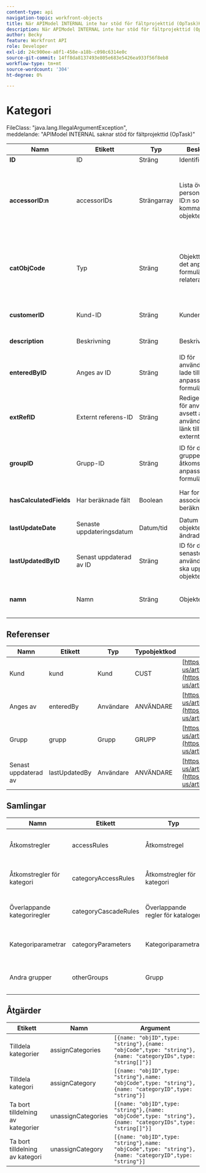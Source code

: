 ```yaml
---
content-type: api
navigation-topic: workfront-objects
title: När APIModel INTERNAL inte har stöd för fältprojekttid (OpTask)Kategori
description: När APIModel INTERNAL inte har stöd för fältprojekttid (OpTask)
author: Becky
feature: Workfront API
role: Developer
exl-id: 24c900ee-a8f1-458e-a18b-c098c6314e0c
source-git-commit: 14ff8da8137493e805e683e5426ea933f56f8eb8
workflow-type: tm+mt
source-wordcount: '304'
ht-degree: 0%

---
```



# Kategori

FileClass: &quot;java.lang.IllegalArgumentException&quot;,\
meddelande: &quot;APIModel INTERNAL saknar stöd för fältprojekttid (OpTask)&quot;

<table style="table-layout:auto"> 
 <col width="100"> 
 <col width="100"> 
 <col width="100"> 
 <col width="240"> 
 <col width="200"> 
 <col width="100"> 
 <thead> 
  <tr> 
   <th>Namn</th> 
   <th>Etikett</th> 
   <th>Typ</th> 
   <th>Beskrivning</th> 
   <th>Möjliga värden</th> 
   <th>Flaggor</th> 
  </tr> 
 </thead> 
 <tbody> 
  <tr> 
   <td data-sheets-value="{&quot;1&quot;:2,&quot;2&quot;:&quot;ID&quot;}"><strong>ID</strong> </td> 
   <td data-sheets-value="{&quot;1&quot;:2,&quot;2&quot;:&quot;ID&quot;}">ID</td> 
   <td data-sheets-value="{&quot;1&quot;:2,&quot;2&quot;:&quot;String&quot;}">Sträng</td> 
   <td data-sheets-value="{&quot;1&quot;:2,&quot;2&quot;:&quot;Identifying GUID&quot;}">Identifierar GUID</td> 
   <td> </td> 
   <td> </td> 
  </tr> 
  <tr> 
   <td data-sheets-value="{&quot;1&quot;:2,&quot;2&quot;:&quot;accessorIDs&quot;}"><strong>accessorID:n</strong> </td> 
   <td data-sheets-value="{&quot;1&quot;:2,&quot;2&quot;:&quot;acessorIDs&quot;}">accessorIDs</td> 
   <td data-sheets-value="{&quot;1&quot;:2,&quot;2&quot;:&quot;String Array&quot;}">Strängarray</td> 
   <td data-sheets-value="{&quot;1&quot;:2,&quot;2&quot;:&quot;List of People/Team IDs that can access this object&quot;}">Lista över personer-/team-ID:n som kan komma åt det här objektet</td> 
   <td> </td> 
   <td> <p><span class="dtRead">Skrivskyddad</span> </p> <p><span class="dtLazy">Lazy Read</span> </p> <p><span class="dtDyn">Dynamisk</span> </p> <p><span class="dtGrp">Kan inte grupperas</span> </p> </td> 
  </tr> 
  <tr> 
   <td data-sheets-value="{&quot;1&quot;:2,&quot;2&quot;:&quot;catObjCode&quot;}"><strong>catObjCode</strong> </td> 
   <td data-sheets-value="{&quot;1&quot;:2,&quot;2&quot;:&quot;Type&quot;}">Typ</td> 
   <td data-sheets-value="{&quot;1&quot;:2,&quot;2&quot;:&quot;String&quot;}">Sträng</td> 
   <td data-sheets-value="{&quot;1&quot;:2,&quot;2&quot;:&quot;Type of Object the Custom form is related to&quot;}">Objekttyp som det anpassade formuläret är relaterat till</td> 
   <td data-sheets-value="{&quot;1&quot;:2,&quot;2&quot;:&quot;[{\&quot;label\&quot;:\&quot;Company\&quot;,\&quot;value\&quot;:\&quot;CMPY\&quot;},{\&quot;label\&quot;:\&quot;Task\&quot;,\&quot;value\&quot;:\&quot;TASK\&quot;},{\&quot;label\&quot;:\&quot;Project\&quot;,\&quot;value\&quot;:\&quot;PROJ\&quot;},{\&quot;label\&quot;:\&quot;Portfolio\&quot;,\&quot;value\&quot;:\&quot;PORT\&quot;},{\&quot;label\&quot;:\&quot;Program\&quot;,\&quot;value\&quot;:\&quot;PRGM\&quot;},{\&quot;label\&quot;:\&quot;User\&quot;,\&quot;value\&quot;:\&quot;USER\&quot;},{\&quot;label\&quot;:\&quot;Document\&quot;,\&quot;value\&quot;:\&quot;DOCU\&quot;},{\&quot;label\&quot;:\&quot;Issue\&quot;,\&quot;value\&quot;:\&quot;OPTASK\&quot;},{\&quot;label\&quot;:\&quot;Expense\&quot;,\&quot;value\&quot;:\&quot;EXPNS\&quot;},{\&quot;label\&quot;:\&quot;Iteration\&quot;,\&quot;value\&quot;:\&quot;ITRN\&quot;}]&quot;}"><code>[{"label":"Company","value":"CMPY"},{"label":"Task","value":"TASK"},{"label":"Project","value":"PROJ"},{"label":"Portfolio","value":"PORT"},{"label":"Program","value":"PRGM"},{"label":"User","value":"USER"},{"label":"Document","value":"DOCU"},{"label":"Issue","value":"OPTASK"},{"label":"Expense","value":"EXPNS"},{"label":"Iteration","value":"ITRN"}]</code> </td> 
   <td> <p><span class="dtEdit">Redigerbar</span> </p> <p><span class="dtReq">Krävs</span> </p> </td> 
  </tr> 
  <tr> 
   <td data-sheets-value="{&quot;1&quot;:2,&quot;2&quot;:&quot;customerID&quot;}"><strong>customerID</strong> </td> 
   <td data-sheets-value="{&quot;1&quot;:2,&quot;2&quot;:&quot;Customer ID&quot;}">Kund-ID</td> 
   <td data-sheets-value="{&quot;1&quot;:2,&quot;2&quot;:&quot;String&quot;}">Sträng</td> 
   <td data-sheets-value="{&quot;1&quot;:2,&quot;2&quot;:&quot;ID of the Customer&quot;}">Kundens ID</td> 
   <td> </td> 
   <td> <p><span class="dtGrp">Kan inte grupperas</span> </p> </td> 
  </tr> 
  <tr> 
   <td data-sheets-value="{&quot;1&quot;:2,&quot;2&quot;:&quot;description&quot;}"><strong>description</strong> </td> 
   <td data-sheets-value="{&quot;1&quot;:2,&quot;2&quot;:&quot;Description&quot;}">Beskrivning</td> 
   <td data-sheets-value="{&quot;1&quot;:2,&quot;2&quot;:&quot;String&quot;}">Sträng</td> 
   <td data-sheets-value="{&quot;1&quot;:2,&quot;2&quot;:&quot;Description&quot;}">Beskrivning</td> 
   <td> </td> 
   <td> <p><span class="dtEdit">Redigerbar</span> </p> </td> 
  </tr> 
  <tr> 
   <td data-sheets-value="{&quot;1&quot;:2,&quot;2&quot;:&quot;enteredByID&quot;}"><strong>enteredByID</strong> </td> 
   <td data-sheets-value="{&quot;1&quot;:2,&quot;2&quot;:&quot;Entered By ID&quot;}">Anges av ID</td> 
   <td data-sheets-value="{&quot;1&quot;:2,&quot;2&quot;:&quot;String&quot;}">Sträng</td> 
   <td data-sheets-value="{&quot;1&quot;:2,&quot;2&quot;:&quot;ID of the User that added the Custom Form&quot;}">ID för användaren som lade till det anpassade formuläret</td> 
   <td> </td> 
   <td> <p><span class="dtGrp">Kan inte grupperas</span> </p> </td> 
  </tr> 
  <tr> 
   <td data-sheets-value="{&quot;1&quot;:2,&quot;2&quot;:&quot;extRefID&quot;}"><strong>extRefID</strong> </td> 
   <td data-sheets-value="{&quot;1&quot;:2,&quot;2&quot;:&quot;External Reference ID&quot;}">Externt referens-ID</td> 
   <td data-sheets-value="{&quot;1&quot;:2,&quot;2&quot;:&quot;String&quot;}">Sträng</td> 
   <td data-sheets-value="{&quot;1&quot;:2,&quot;2&quot;:&quot;User Editable Field inteded to be used a link to an external object&quot;}">Redigerbart fält för användare avsett att användas som länk till ett externt objekt</td> 
   <td> </td> 
   <td> <p><span class="dtEdit">Redigerbar</span> </p> </td> 
  </tr> 
  <tr> 
   <td data-sheets-value="{&quot;1&quot;:2,&quot;2&quot;:&quot;groupID&quot;}"><strong>groupID</strong> </td> 
   <td data-sheets-value="{&quot;1&quot;:2,&quot;2&quot;:&quot;Group ID&quot;}">Grupp-ID</td> 
   <td data-sheets-value="{&quot;1&quot;:2,&quot;2&quot;:&quot;String&quot;}">Sträng</td> 
   <td data-sheets-value="{&quot;1&quot;:2,&quot;2&quot;:&quot;ID of the first group with access to the custom form&quot;}">ID för den första gruppen som har åtkomst till det anpassade formuläret</td> 
   <td> </td> 
   <td> <p><span class="dtEdit">Redigerbar</span> </p> <p><span class="dtGrp">Kan inte grupperas</span> </p> </td> 
  </tr> 
  <tr> 
   <td data-sheets-value="{&quot;1&quot;:2,&quot;2&quot;:&quot;hasCalculatedFields&quot;}"><strong>hasCalculatedFields</strong> </td> 
   <td data-sheets-value="{&quot;1&quot;:2,&quot;2&quot;:&quot;Has Calculated Fields&quot;}">Har beräknade fält</td> 
   <td data-sheets-value="{&quot;1&quot;:2,&quot;2&quot;:&quot;Boolean&quot;}">Boolean</td> 
   <td data-sheets-value="{&quot;1&quot;:2,&quot;2&quot;:&quot;Does the form have calculated fields associated with it?&quot;}">Har formuläret associerade beräkningsfält?</td> 
   <td> </td> 
   <td> <p><span class="dtGrp">Kan inte grupperas</span> </p> </td> 
  </tr> 
  <tr> 
   <td data-sheets-value="{&quot;1&quot;:2,&quot;2&quot;:&quot;lastUpdateDate&quot;}"><strong>lastUpdateDate</strong> </td> 
   <td data-sheets-value="{&quot;1&quot;:2,&quot;2&quot;:&quot;Last Update Date&quot;}">Senaste uppdateringsdatum</td> 
   <td data-sheets-value="{&quot;1&quot;:2,&quot;2&quot;:&quot;Date/Time&quot;}">Datum/tid</td> 
   <td data-sheets-value="{&quot;1&quot;:2,&quot;2&quot;:&quot;Date of when the object was last modified&quot;}">Datum då objektet senast ändrades</td> 
   <td> </td> 
   <td> </td> 
  </tr> 
  <tr> 
   <td data-sheets-value="{&quot;1&quot;:2,&quot;2&quot;:&quot;lastUpdatedByID&quot;}"><strong>lastUpdatedByID</strong> </td> 
   <td data-sheets-value="{&quot;1&quot;:2,&quot;2&quot;:&quot;Last Updated By ID&quot;}">Senast uppdaterad av ID</td> 
   <td data-sheets-value="{&quot;1&quot;:2,&quot;2&quot;:&quot;String&quot;}">Sträng</td> 
   <td data-sheets-value="{&quot;1&quot;:2,&quot;2&quot;:&quot;ID of the last user to Update the object&quot;}">ID för den senaste användaren som ska uppdatera objektet</td> 
   <td> </td> 
   <td> <p><span class="dtGrp">Kan inte grupperas</span> </p> </td> 
  </tr> 
  <tr> 
   <td data-sheets-value="{&quot;1&quot;:2,&quot;2&quot;:&quot;name&quot;}"><strong>namn</strong> </td> 
   <td data-sheets-value="{&quot;1&quot;:2,&quot;2&quot;:&quot;Name&quot;}">Namn</td> 
   <td data-sheets-value="{&quot;1&quot;:2,&quot;2&quot;:&quot;String&quot;}">Sträng</td> 
   <td data-sheets-value="{&quot;1&quot;:2,&quot;2&quot;:&quot;Name of the Object&quot;}">Objektets namn</td> 
   <td> </td> 
   <td> <p><span class="dtEdit">Redigerbar</span> </p> <p><span class="dtReq">Krävs</span> </p> </td> 
  </tr> 
 </tbody> 
</table>

## Referenser

| Namn | Etikett | Typ | Typobjektkod | URL |
|---|---|---|---|---|
| Kund | kund | Kund | CUST | [https://support.workfront.com/hc/en-us/articles/226425467](https://support.workfront.com/hc/en-us/articles/226425467) |
| Anges av | enteredBy | Användare | ANVÄNDARE | [https://support.workfront.com/hc/en-us/articles/226425467](https://support.workfront.com/hc/en-us/articles/226425467) |
| Grupp | grupp | Grupp | GRUPP | [https://support.workfront.com/hc/en-us/articles/226425467](https://support.workfront.com/hc/en-us/articles/226425467) |
| Senast uppdaterad av | lastUpdatedBy | Användare | ANVÄNDARE | [https://support.workfront.com/hc/en-us/articles/226425467](https://support.workfront.com/hc/en-us/articles/226425467) |


## Samlingar

| Namn | Etikett | Typ | Typobjektkod | URL |
|---|---|---|---|---|
| Åtkomstregler | accessRules | Åtkomstregel | ACSRUL | [https://support.workfront.com/hc/en-us/articles/226425467](https://support.workfront.com/hc/en-us/articles/226425467) |
| Åtkomstregler för kategori | categoryAccessRules | Åtkomstregler för kategori | KATACR | [https://support.workfront.com/hc/en-us/articles/226425467](https://support.workfront.com/hc/en-us/articles/226425467) |
| Överlappande kategoriregler | categoryCascadeRules | Överlappande regler för kataloger | CTCSRL | [https://support.workfront.com/hc/en-us/articles/226425467](https://support.workfront.com/hc/en-us/articles/226425467) |
| Kategoriparametrar | categoryParameters | Kategoriparametrar | CTGYPA | [https://support.workfront.com/hc/en-us/articles/226425467](https://support.workfront.com/hc/en-us/articles/226425467) |
| Andra grupper | otherGroups | Grupp | GRUPP | [https://support.workfront.com/hc/en-us/articles/226425467](https://support.workfront.com/hc/en-us/articles/226425467) |


## Åtgärder

| Etikett | Namn | Argument |
|---|---|---|
| Tilldela kategorier | assignCategories | `[{name: "objID",type: "string"},{name: "objCode",type: "string"},{name: "categoryIDs",type: "string[]"}]` |
| Tilldela kategori | assignCategory | `[{name: "objID",type: "string"},name: "objCode",type: "string"},{name: "categoryID",type: "string"}]` |
| Ta bort tilldelning av kategorier | unassignCategories | `[{name: "objID",type: "string"},{name: "objCode",type: "string"},{name: "categoryIDs",type: "string[]"}]` |
| Ta bort tilldelning av kategori | unassignCategory | `[{name: "objID",type: "string"},name: "objCode",type: "string"},{name: "categoryID",type: "string"}]` |
